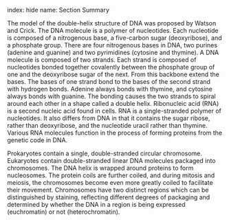 index: hide
name: Section Summary

The model of the double-helix structure of DNA was proposed by Watson and Crick. The DNA molecule is a polymer of nucleotides. Each nucleotide is composed of a nitrogenous base, a five-carbon sugar (deoxyribose), and a phosphate group. There are four nitrogenous bases in DNA, two purines (adenine and guanine) and two pyrimidines (cytosine and thymine). A DNA molecule is composed of two strands. Each strand is composed of nucleotides bonded together covalently between the phosphate group of one and the deoxyribose sugar of the next. From this backbone extend the bases. The bases of one strand bond to the bases of the second strand with hydrogen bonds. Adenine always bonds with thymine, and cytosine always bonds with guanine. The bonding causes the two strands to spiral around each other in a shape called a double helix. Ribonucleic acid (RNA) is a second nucleic acid found in cells. RNA is a single-stranded polymer of nucleotides. It also differs from DNA in that it contains the sugar ribose, rather than deoxyribose, and the nucleotide uracil rather than thymine. Various RNA molecules function in the process of forming proteins from the genetic code in DNA.

Prokaryotes contain a single, double-stranded circular chromosome. Eukaryotes contain double-stranded linear DNA molecules packaged into chromosomes. The DNA helix is wrapped around proteins to form nucleosomes. The protein coils are further coiled, and during mitosis and meiosis, the chromosomes become even more greatly coiled to facilitate their movement. Chromosomes have two distinct regions which can be distinguished by staining, reflecting different degrees of packaging and determined by whether the DNA in a region is being expressed (euchromatin) or not (heterochromatin).
